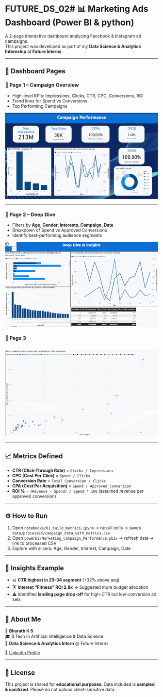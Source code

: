 # FUTURE_DS_02# 📊 Marketing Ads Dashboard (Power BI & python)

A 2-page interactive dashboard analyzing Facebook & Instagram ad campaigns.  
This project was developed as part of my **Data Science & Analytics Internship** at **Future Interns**.  

---

## 🔎 Dashboard Pages

### 📌 Page 1 – Campaign Overview
- High-level KPIs: Impressions, Clicks, CTR, CPC, Conversions, ROI
- Trend lines for Spend vs Conversions
- Top Performing Campaigns

![Page 1 Overview](screenshort/page.1.png)

---

### 📌 Page 2 – Deep Dive
- Filters by **Age, Gender, Interests, Campaign, Date**
- Breakdown of Spend vs Approved Conversions
- Identify best-performing audience segments

![Page 2 Deep Dive](screenshort/page.2.png)

### 📌 Page 3

![Page 3 Scatter plot](screenshort/page.3.png)
---


---

## 📈 Metrics Defined

- **CTR (Click-Through Rate)** = `Clicks / Impressions`
- **CPC (Cost Per Click)** = `Spend / Clicks`
- **Conversion Rate** = `Total_Conversion / Clicks`
- **CPA (Cost Per Acquisition)** = `Spend / Approved_Conversion`
- **ROI %** = `(Revenue - Spend) / Spend * 100` (assumed revenue per approved conversion)

---

## ⚙️ How to Run

1. Open `notebooks/01_build_metrics.ipynb` → run all cells → saves `data/processed/campaign_data_with_metrics.csv`  
2. Open `powerbi/Marketing_Campaign_Performance.pbix` → refresh data → link to processed CSV  
3. Explore with slicers: Age, Gender, Interest, Campaign, Date  

---

## 🚀 Insights Example

- 📊 **CTR highest in 25–34 segment** (+32% above avg)  
- 🏋️ **Interest “Fitness” ROI 2.8x** → Suggested more budget allocation  
- ⚠️ Identified **landing page drop-off** for high-CTR but low-conversion ad sets  

---

## 🙋 About Me

👤 **Bharath K S**  
🎓 B.Tech in Artificial Intelligence & Data Science  
💼 **Data Science & Analytics Intern** @ Future Interns  

🔗 [LinkedIn Profile](www.linkedin.com/in/bharath-k-s-179baa2a1)  

---

## 📜 License
This project is shared for **educational purposes**. Data included is **sampled & sanitized**. Please do not upload client-sensitive data.  


